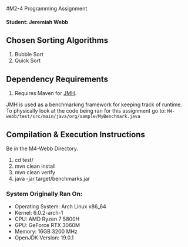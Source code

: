 #M2-4 Programming Assignment
#### Student: Jeremiah Webb

## Chosen Sorting Algorithms
1. Bubble Sort
2. Quick Sort

## Dependency Requirements
1. Requires Maven for [JMH](https://github.com/openjdk/jmh).

JMH is used as a benchmarking framework for keeping track of runtime.<br>
To physically look at the code being ran for this assignment go to:
`M4-webb/test/src/main/java/org/sample/MyBenchmark.java`

## Compilation & Execution Instructions
Be in the M4-Webb Directory.<br>
1. cd test/
2. mvn clean install
3. mvn clean verify
4. java -jar target/benchmarks.jar

### System Originally Ran On:
- Operating System: Arch Linux x86_64
- Kernel: 6.0.2-arch-1
- CPU: AMD Ryzen 7 5800H
- GPU: GeForce RTX 3060M
- Memory: 16GB 3200 MHz
- OpenJDK Version: 19.0.1
